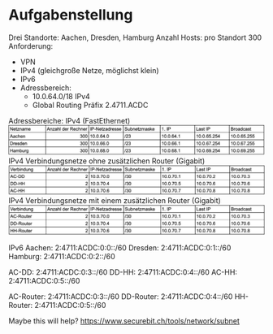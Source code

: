 # Aufgabenstellung
Drei Standorte: Aachen, Dresden, Hamburg
Anzahl Hosts: pro Standort 300
Anforderung: 
- VPN
- IPv4 (gleichgroße Netze, möglichst klein)
- IPv6
- Adressbereich: 
    - 10.0.64.0/18 IPv4
    - Global Routing Präfix 2.4711.ACDC

Adressbereiche:
IPv4 (FastEthernet)
![image](./Subnetz.png "Subnetz")
IPv4 Verbindungsnetze ohne zusätzlichen Router (Gigabit)
![image](./Subnetz2.png "Subnetz")
IPv4 Verbindungsnetze mit einem zusätzlichen Router (Gigabit)
![image](./Subnetz3.png "Subnetz")

IPv6
Aachen: 2:4711:ACDC:0:0::/60
Dresden: 2:4711:ACDC:0:1::/60
Hamburg: 2:4711:ACDC:0:2::/60

AC-DD: 2:4711:ACDC:0:3::/60
DD-HH: 2:4711:ACDC:0:4::/60
AC-HH: 2:4711:ACDC:0:5::/60

AC-Router: 2:4711:ACDC:0:3::/60
DD-Router: 2:4711:ACDC:0:4::/60
HH-Router: 2:4711:ACDC:0:5::/60

Maybe this will help?
https://www.securebit.ch/tools/network/subnet











